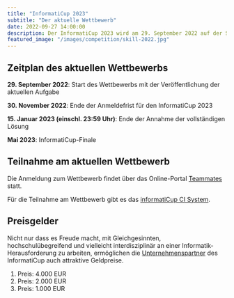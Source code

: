 ```yaml
---
title: "InformatiCup 2023"
subtitle: "Der aktuelle Wettbewerb"
date: 2022-09-27 14:00:00
description: Der InformatiCup 2023 wird am 29. September 2022 auf der Studierendenkonferenz Informatik (SKILL) eröffnet.
featured_image: "/images/competition/skill-2022.jpg"
---
```


## Zeitplan des aktuellen Wettbewerbs

**29\. September 2022**: Start des Wettbewerbs mit der Veröffentlichung der aktuellen Aufgabe

**30\. November 2022**: Ende der Anmeldefrist für den InformatiCup 2023

**15\. Januar 2023 (einschl. 23:59 Uhr)**: Ende der Annahme der vollständigen Lösung

**Mai 2023**: InformatiCup-Finale

## Teilnahme am aktuellen Wettbewerb

Die Anmeldung zum Wettbewerb findet über das Online-Portal [Teammates](https://teams.informaticup.de/) statt.

Für die Teilnahme am Wettbewerb gibt es das [informatiCup CI System](https://github.com/informatiCup/informatiCup2023/blob/main/ICUPCI.md).

## Preisgelder

Nicht nur dass es Freude macht, mit Gleichgesinnten, hochschulübegreifend und vielleicht interdisziplinär an einer Informatik-Herausforderung zu arbeiten, ermöglichen die [Unternehmenspartner](/sponsors) des InformatiCup auch attraktive Geldpreise.

1. Preis: 4.000 EUR
2. Preis: 2.000 EUR
3. Preis: 1.000 EUR
